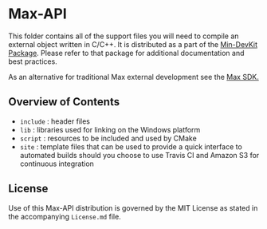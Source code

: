 # Max-API

This folder contains all of the support files you will need to compile an external object written in C/C++. It is distributed as a part of the [Min-DevKit Package](https://github.com/Cycling74/min-devkit). Please refer to that package for additional documentation and best practices.

As an alternative for traditional Max external development see the [Max SDK.](https://github.com/Cycling74/max-sdk)

## Overview of Contents

* `include` : header files
* `lib` : libraries used for linking on the Windows platform
* `script` : resources to be included and used by CMake
* `site` : template files that can be used to provide a quick interface to automated builds should you choose to use Travis CI and Amazon S3 for continuous integration

## License

Use of this Max-API distribution is governed by the MIT License as stated in the accompanying `License.md` file.

